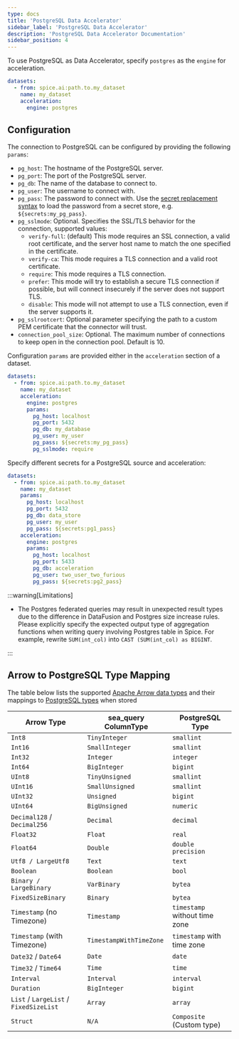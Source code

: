 ```yaml
---
type: docs
title: 'PostgreSQL Data Accelerator'
sidebar_label: 'PostgreSQL Data Accelerator'
description: 'PostgreSQL Data Accelerator Documentation'
sidebar_position: 4
---
```


To use PostgreSQL as Data Accelerator, specify `postgres` as the `engine` for acceleration.

```yaml
datasets:
  - from: spice.ai:path.to.my_dataset
    name: my_dataset
    acceleration:
      engine: postgres
```

## Configuration

The connection to PostgreSQL can be configured by providing the following `params`:

<!-- When making changes to this list, also update components/data-connectors/postgres/index.md -->

- `pg_host`: The hostname of the PostgreSQL server.
- `pg_port`: The port of the PostgreSQL server.
- `pg_db`: The name of the database to connect to.
- `pg_user`: The username to connect with.
- `pg_pass`: The password to connect with. Use the [secret replacement syntax](../../secret-stores/index.md) to load the password from a secret store, e.g. `${secrets:my_pg_pass}`.
- `pg_sslmode`: Optional. Specifies the SSL/TLS behavior for the connection, supported values:
  - `verify-full`: (default) This mode requires an SSL connection, a valid root certificate, and the server host name to match the one specified in the certificate.
  - `verify-ca`: This mode requires a TLS connection and a valid root certificate.
  - `require`: This mode requires a TLS connection.
  - `prefer`: This mode will try to establish a secure TLS connection if possible, but will connect insecurely if the server does not support TLS.
  - `disable`: This mode will not attempt to use a TLS connection, even if the server supports it.
- `pg_sslrootcert`: Optional parameter specifying the path to a custom PEM certificate that the connector will trust.
- `connection_pool_size`: Optional. The maximum number of connections to keep open in the connection pool. Default is 10.

Configuration `params` are provided either in the `acceleration` section of a dataset.

```yaml
datasets:
  - from: spice.ai:path.to.my_dataset
    name: my_dataset
    acceleration:
      engine: postgres
      params:
        pg_host: localhost
        pg_port: 5432
        pg_db: my_database
        pg_user: my_user
        pg_pass: ${secrets:my_pg_pass}
        pg_sslmode: require
```

Specify different secrets for a PostgreSQL source and acceleration:

```yaml
datasets:
  - from: spice.ai:path.to.my_dataset
    name: my_dataset
    params:
      pg_host: localhost
      pg_port: 5432
      pg_db: data_store
      pg_user: my_user
      pg_pass: ${secrets:pg1_pass}
    acceleration:
      engine: postgres
      params:
        pg_host: localhost
        pg_port: 5433
        pg_db: acceleration
        pg_user: two_user_two_furious
        pg_pass: ${secrets:pg2_pass}
```

:::warning[Limitations]

- The Postgres federated queries may result in unexpected result types due to the difference in DataFusion and Postgres size increase rules. Please explicitly specify the expected output type of aggregation functions when writing query involving Postgres table in Spice. For example, rewrite `SUM(int_col)` into `CAST (SUM(int_col) as BIGINT`.

:::

## Arrow to PostgreSQL Type Mapping

The table below lists the supported [Apache Arrow data types](https://arrow.apache.org/rust/arrow/datatypes/enum.DataType.html) and their mappings to [PostgreSQL types](https://www.postgresql.org/docs/current/datatype.html) when stored

| Arrow Type                             | sea_query ColumnType    | PostgreSQL Type               |
| -------------------------------------- | ----------------------- | ----------------------------- |
| `Int8`                                 | `TinyInteger`           | `smallint`                    |
| `Int16`                                | `SmallInteger`          | `smallint`                    |
| `Int32`                                | `Integer`               | `integer`                     |
| `Int64`                                | `BigInteger`            | `bigint`                      |
| `UInt8`                                | `TinyUnsigned`          | `smallint`                    |
| `UInt16`                               | `SmallUnsigned`         | `smallint`                    |
| `UInt32`                               | `Unsigned`              | `bigint`                      |
| `UInt64`                               | `BigUnsigned`           | `numeric`                     |
| `Decimal128` / `Decimal256`            | `Decimal`               | `decimal`                     |
| `Float32`                              | `Float`                 | `real`                        |
| `Float64`                              | `Double`                | `double precision`            |
| `Utf8 / LargeUtf8`                     | `Text`                  | `text`                        |
| `Boolean`                              | `Boolean`               | `bool`                        |
| `Binary / LargeBinary`                 | `VarBinary`             | `bytea`                       |
| `FixedSizeBinary`                      | `Binary`                | `bytea`                       |
| `Timestamp` (no Timezone)              | `Timestamp`             | `timestamp` without time zone |
| `Timestamp` (with Timezone)            | `TimestampWithTimeZone` | `timestamp` with time zone    |
| `Date32` / `Date64`                    | `Date`                  | `date`                        |
| `Time32` / `Time64`                    | `Time`                  | `time`                        |
| `Interval`                             | `Interval`              | `interval`                    |
| `Duration`                             | `BigInteger`            | `bigint`                      |
| `List` / `LargeList` / `FixedSizeList` | `Array`                 | `array`                       |
| `Struct`                               | `N/A`                   | `Composite` (Custom type)     |
